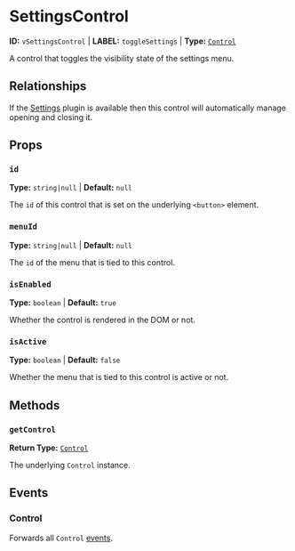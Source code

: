 # SettingsControl

**ID:** `vSettingsControl` | **LABEL:** `toggleSettings` | **Type:** [`Control`](./control-interface.md)

A control that toggles the visibility state of the settings menu.

## Relationships

If the [Settings](../../settings/settings.md) plugin is available then this control will automatically 
manage opening and closing it.

## Props

### `id`

**Type:** `string|null` | **Default:** `null`

The `id` of this control that is set on the underlying `<button>` element.

### `menuId`

**Type:** `string|null` | **Default:** `null`

The `id` of the menu that is tied to this control.

### `isEnabled`

**Type:** `boolean` | **Default:** `true`

Whether the control is rendered in the DOM or not.

### `isActive`

**Type:** `boolean` | **Default:** `false`

Whether the menu that is tied to this control is active or not.

## Methods

### `getControl`

**Return Type:** [`Control`](./control.md)

The underlying `Control` instance.

## Events

### Control

Forwards all `Control` [events](./control.md#events).